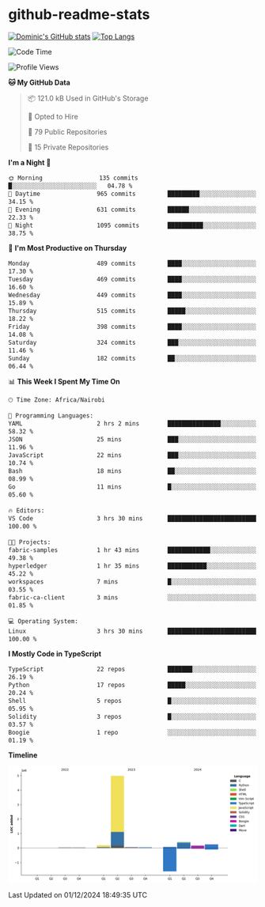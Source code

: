 # github-readme-stats
[![Dominic's GitHub stats](https://github-readme-stats.vercel.app/api?username=Domengo&show_icons=true)](https://github.com/anuraghazra/github-readme-stats)
[![Top Langs](https://github-readme-stats.vercel.app/api/top-langs/?username=Domengo&show_icons=true)](https://github.com/Domengo/github-readme-stats)

<!--START_SECTION:waka-->
![Code Time](http://img.shields.io/badge/Code%20Time-886%20hrs%201%20min-blue)

![Profile Views](http://img.shields.io/badge/Profile%20Views-1-blue)

**🐱 My GitHub Data** 

> 📦 121.0 kB Used in GitHub's Storage 
 > 
> 💼 Opted to Hire
 > 
> 📜 79 Public Repositories 
 > 
> 🔑 15 Private Repositories 
 > 
**I'm a Night 🦉** 

```text
🌞 Morning                135 commits         █░░░░░░░░░░░░░░░░░░░░░░░░   04.78 % 
🌆 Daytime                965 commits         █████████░░░░░░░░░░░░░░░░   34.15 % 
🌃 Evening                631 commits         ██████░░░░░░░░░░░░░░░░░░░   22.33 % 
🌙 Night                  1095 commits        ██████████░░░░░░░░░░░░░░░   38.75 % 
```
📅 **I'm Most Productive on Thursday** 

```text
Monday                   489 commits         ████░░░░░░░░░░░░░░░░░░░░░   17.30 % 
Tuesday                  469 commits         ████░░░░░░░░░░░░░░░░░░░░░   16.60 % 
Wednesday                449 commits         ████░░░░░░░░░░░░░░░░░░░░░   15.89 % 
Thursday                 515 commits         █████░░░░░░░░░░░░░░░░░░░░   18.22 % 
Friday                   398 commits         ████░░░░░░░░░░░░░░░░░░░░░   14.08 % 
Saturday                 324 commits         ███░░░░░░░░░░░░░░░░░░░░░░   11.46 % 
Sunday                   182 commits         ██░░░░░░░░░░░░░░░░░░░░░░░   06.44 % 
```


📊 **This Week I Spent My Time On** 

```text
🕑︎ Time Zone: Africa/Nairobi

💬 Programming Languages: 
YAML                     2 hrs 2 mins        ███████████████░░░░░░░░░░   58.32 % 
JSON                     25 mins             ███░░░░░░░░░░░░░░░░░░░░░░   11.96 % 
JavaScript               22 mins             ███░░░░░░░░░░░░░░░░░░░░░░   10.74 % 
Bash                     18 mins             ██░░░░░░░░░░░░░░░░░░░░░░░   08.99 % 
Go                       11 mins             █░░░░░░░░░░░░░░░░░░░░░░░░   05.60 % 

🔥 Editors: 
VS Code                  3 hrs 30 mins       █████████████████████████   100.00 % 

🐱‍💻 Projects: 
fabric-samples           1 hr 43 mins        ████████████░░░░░░░░░░░░░   49.38 % 
hyperledger              1 hr 35 mins        ███████████░░░░░░░░░░░░░░   45.22 % 
workspaces               7 mins              █░░░░░░░░░░░░░░░░░░░░░░░░   03.55 % 
fabric-ca-client         3 mins              ░░░░░░░░░░░░░░░░░░░░░░░░░   01.85 % 

💻 Operating System: 
Linux                    3 hrs 30 mins       █████████████████████████   100.00 % 
```

**I Mostly Code in TypeScript** 

```text
TypeScript               22 repos            ███████░░░░░░░░░░░░░░░░░░   26.19 % 
Python                   17 repos            █████░░░░░░░░░░░░░░░░░░░░   20.24 % 
Shell                    5 repos             █░░░░░░░░░░░░░░░░░░░░░░░░   05.95 % 
Solidity                 3 repos             █░░░░░░░░░░░░░░░░░░░░░░░░   03.57 % 
Boogie                   1 repo              ░░░░░░░░░░░░░░░░░░░░░░░░░   01.19 % 
```



**Timeline**

![Lines of Code chart](https://raw.githubusercontent.com/Domengo/Domengo/main/assets/bar_graph.png)


 Last Updated on 01/12/2024 18:49:35 UTC
<!--END_SECTION:waka-->


